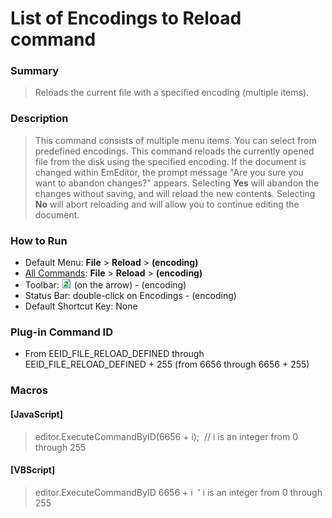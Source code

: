 # List of Encodings to Reload command

### Summary

> Reloads the current file with a specified encoding (multiple items).

### Description

> This command consists of multiple menu items. You can select from predefined
> encodings.
> This command reloads the currently opened file from the disk using the
> specified encoding. If the document is changed within
> EmEditor, the prompt message "Are you sure you want to abandon changes?"
> appears. Selecting **Yes** will abandon the changes without saving, and
> will reload the new contents. Selecting **No** will abort reloading and
> will allow you to continue editing the document.

### How to Run

- Default Menu: **File** \> **Reload** \> **(encoding)**
- [All Commands](../tools/all_commands): **File** \> **Reload** \> **(encoding)**
- Toolbar: ![](../../images/reload.gif) (on
the arrow) -
(encoding)
- Status Bar: double-click on Encodings - (encoding)
- Default Shortcut Key: None

### Plug-in Command ID

- From EEID\_FILE\_RELOAD\_DEFINED through EEID\_FILE\_RELOAD\_DEFINED + 255 (from 6656
through
6656 + 255)

### Macros

#### \[JavaScript\]

> editor.ExecuteCommandByID(6656 + i);  // i is an integer from 0
> through 255

#### \[VBScript\]

> editor.ExecuteCommandByID 6656 + i  ' i is an integer from 0
> through 255
